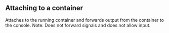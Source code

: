 


## Attaching to a container

Attaches to the running container and forwards output from the container to the console. Note: Does not forward signals and does not allow input.

